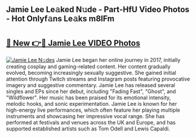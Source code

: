 ## Jamie Lee Le𝚊ked N𝚞de - Part-HfU Video Photos - Hot Onlyf𝚊ns Le𝚊ks m8IFm

# <h2><a href="http://ab29567.deff.icu/?id=Jamie+Lee">🔗 New 👉🔴 Jamie Lee VIDEO Photos</a></h2>

[![Jamie Lee N𝚞des](https://i.imgur.com/rIISA9y.gif)](http://ab29567.deff.icu/?id=Jamie+Lee)
Jamie Lee began her online journey in 2017, initially creating cosplay and gaming-related content. Her content gradually evolved, becoming increasingly sexually suggestive. She gained initial attention through Twitch streams and Instagram posts featuring provocative imagery and suggestive commentary. Jamie Lee has released several singles and EPs since her debut, including "Fading Fast", "Ghost", and "Wildflower". Her music has been praised for its emotional intensity, melodic hooks, and sonic experimentation. Jamie Lee is known for her high-energy live performances, which often feature her playing multiple instruments and showcasing her impressive vocal range. She has performed at festivals and venues across the UK and Europe, and has supported established artists such as Tom Odell and Lewis Capaldi.
